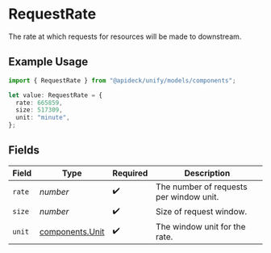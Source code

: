 # RequestRate

The rate at which requests for resources will be made to downstream.

## Example Usage

```typescript
import { RequestRate } from "@apideck/unify/models/components";

let value: RequestRate = {
  rate: 665859,
  size: 517309,
  unit: "minute",
};
```

## Fields

| Field                                              | Type                                               | Required                                           | Description                                        |
| -------------------------------------------------- | -------------------------------------------------- | -------------------------------------------------- | -------------------------------------------------- |
| `rate`                                             | *number*                                           | :heavy_check_mark:                                 | The number of requests per window unit.            |
| `size`                                             | *number*                                           | :heavy_check_mark:                                 | Size of request window.                            |
| `unit`                                             | [components.Unit](../../models/components/unit.md) | :heavy_check_mark:                                 | The window unit for the rate.                      |